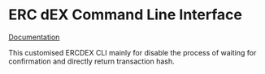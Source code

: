 # ERC dEX Command Line Interface

[Documentation](https://docs.ercdex.com/#cli)

This customised ERCDEX CLI mainly for disable the process of waiting for confirmation and directly return transaction hash.


